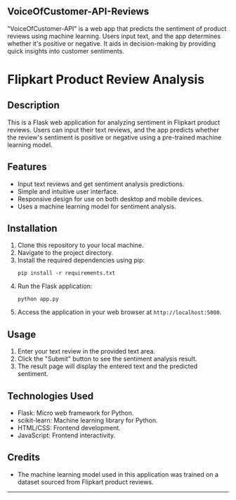 ## VoiceOfCustomer-API-Reviews

 "VoiceOfCustomer-API" is a web app that predicts the sentiment of product reviews using machine learning. Users input text, and the app determines whether it's positive or negative. It aids in decision-making by providing quick insights into customer sentiments.

# Flipkart Product Review Analysis

## Description
This is a Flask web application for analyzing sentiment in Flipkart product reviews. Users can input their text reviews, and the app predicts whether the review's sentiment is positive or negative using a pre-trained machine learning model.

## Features
- Input text reviews and get sentiment analysis predictions.
- Simple and intuitive user interface.
- Responsive design for use on both desktop and mobile devices.
- Uses a  machine learning model for sentiment analysis.

## Installation
1. Clone this repository to your local machine.
2. Navigate to the project directory.
3. Install the required dependencies using pip:
   ```
   pip install -r requirements.txt
   ```
4. Run the Flask application:
   ```
   python app.py
   ```
5. Access the application in your web browser at `http://localhost:5000`.

## Usage
1. Enter your text review in the provided text area.
2. Click the "Submit" button to see the sentiment analysis result.
3. The result page will display the entered text and the predicted sentiment.

## Technologies Used
- Flask: Micro web framework for Python.
- scikit-learn: Machine learning library for Python.
- HTML/CSS: Frontend development.
- JavaScript: Frontend interactivity.

## Credits
- The machine learning model used in this application was trained on a dataset sourced from Flipkart product reviews.

---
